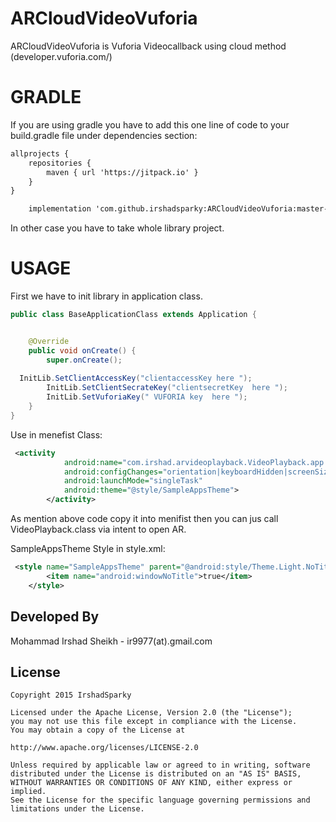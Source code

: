 ARCloudVideoVuforia
===========

ARCloudVideoVuforia is Vuforia Videocallback using cloud method (developer.vuforia.com/) 



GRADLE
===========
If you are using gradle you have to add this one line of code to your build.gradle file under dependencies section:

```xml
allprojects {
    repositories {
        maven { url 'https://jitpack.io' }
    }
}

    implementation 'com.github.irshadsparky:ARCloudVideoVuforia:master-SNAPSHOT'
```

In other case you have to take whole library project.

USAGE
===========
First we have to init library in application class.


```java
public class BaseApplicationClass extends Application {


    @Override
    public void onCreate() {
        super.onCreate();
       
  InitLib.SetClientAccessKey("clientaccessKey here ");
        InitLib.SetClientSecrateKey("clientsecretKey  here ");
        InitLib.SetVuforiaKey(" VUFORIA key  here ");
    }
}
```

Use in menefist Class:

```xml
 <activity
            android:name="com.irshad.arvideoplayback.VideoPlayback.app.VideoPlayback.VideoPlayback"
            android:configChanges="orientation|keyboardHidden|screenSize|smallestScreenSize"
            android:launchMode="singleTask"
            android:theme="@style/SampleAppsTheme">
        </activity>
```

As mention above code copy it into menifist then you can jus call VideoPlayback.class via intent to open AR.

SampleAppsTheme Style in style.xml:

```xml
 <style name="SampleAppsTheme" parent="@android:style/Theme.Light.NoTitleBar.Fullscreen">
        <item name="android:windowNoTitle">true</item>
    </style>
```


Developed By
------------
Mohammad Irshad Sheikh - ir9977(at).gmail.com

License
----------

```
Copyright 2015 IrshadSparky

Licensed under the Apache License, Version 2.0 (the "License");
you may not use this file except in compliance with the License.
You may obtain a copy of the License at

http://www.apache.org/licenses/LICENSE-2.0

Unless required by applicable law or agreed to in writing, software
distributed under the License is distributed on an "AS IS" BASIS,
WITHOUT WARRANTIES OR CONDITIONS OF ANY KIND, either express or implied.
See the License for the specific language governing permissions and
limitations under the License.
```





